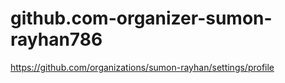 # github.com-organizer-sumon-rayhan786
https://github.com/organizations/sumon-rayhan/settings/profile
